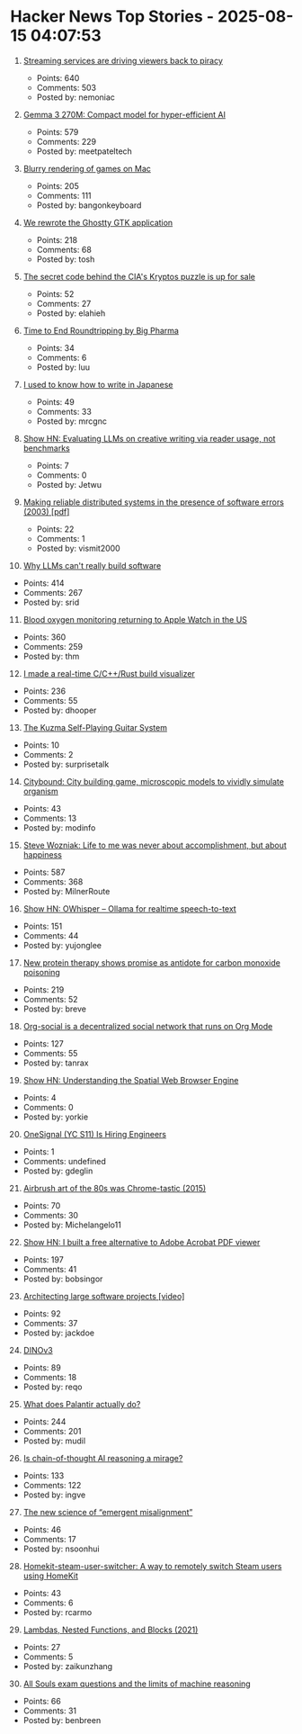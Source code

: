 # Hacker News Top Stories - 2025-08-15 04:07:53

1. [Streaming services are driving viewers back to piracy](https://www.theguardian.com/film/2025/aug/14/cant-pay-wont-pay-impoverished-streaming-services-are-driving-viewers-back-to-piracy)
   - Points: 640
   - Comments: 503
   - Posted by: nemoniac

2. [Gemma 3 270M: Compact model for hyper-efficient AI](https://developers.googleblog.com/en/introducing-gemma-3-270m/)
   - Points: 579
   - Comments: 229
   - Posted by: meetpateltech

3. [Blurry rendering of games on Mac](https://www.colincornaby.me/2025/08/your-mac-game-is-probably-rendering-blurry/)
   - Points: 205
   - Comments: 111
   - Posted by: bangonkeyboard

4. [We rewrote the Ghostty GTK application](https://mitchellh.com/writing/ghostty-gtk-rewrite)
   - Points: 218
   - Comments: 68
   - Posted by: tosh

5. [The secret code behind the CIA's Kryptos puzzle is up for sale](https://news.artnet.com/art-world/cia-kryptos-sculpture-code-auction-2677451)
   - Points: 52
   - Comments: 27
   - Posted by: elahieh

6. [Time to End Roundtripping by Big Pharma](https://www.cfr.org/blog/time-end-roundtripping-big-pharma)
   - Points: 34
   - Comments: 6
   - Posted by: luu

7. [I used to know how to write in Japanese](https://aethermug.com/posts/i-used-to-know-how-to-write-in-japanese)
   - Points: 49
   - Comments: 33
   - Posted by: mrcgnc

8. [Show HN: Evaluating LLMs on creative writing via reader usage, not benchmarks](https://www.narrator.sh/)
   - Points: 7
   - Comments: 0
   - Posted by: Jetwu

9. [Making reliable distributed systems in the presence of software errors (2003) [pdf]](http://erlang.org/download/armstrong_thesis_2003.pdf)
   - Points: 22
   - Comments: 1
   - Posted by: vismit2000

10. [Why LLMs can't really build software](https://zed.dev/blog/why-llms-cant-build-software)
   - Points: 414
   - Comments: 267
   - Posted by: srid

11. [Blood oxygen monitoring returning to Apple Watch in the US](https://www.apple.com/newsroom/2025/08/an-update-on-blood-oxygen-for-apple-watch-in-the-us/)
   - Points: 360
   - Comments: 259
   - Posted by: thm

12. [I made a real-time C/C++/Rust build visualizer](https://danielchasehooper.com/posts/syscall-build-snooping/)
   - Points: 236
   - Comments: 55
   - Posted by: dhooper

13. [The Kuzma Self-Playing Guitar System](https://www.core77.com/posts/137962/The-Kuzma-Self-Playing-Guitar-System)
   - Points: 10
   - Comments: 2
   - Posted by: surprisetalk

14. [Citybound: City building game, microscopic models to vividly simulate organism](https://aeplay.org/citybound)
   - Points: 43
   - Comments: 13
   - Posted by: modinfo

15. [Steve Wozniak: Life to me was never about accomplishment, but about happiness](https://yro.slashdot.org/comments.pl?sid=23765914&cid=65583466)
   - Points: 587
   - Comments: 368
   - Posted by: MilnerRoute

16. [Show HN: OWhisper – Ollama for realtime speech-to-text](https://docs.hyprnote.com/owhisper/what-is-this)
   - Points: 151
   - Comments: 44
   - Posted by: yujonglee

17. [New protein therapy shows promise as antidote for carbon monoxide poisoning](https://www.medschool.umaryland.edu/news/2025/new-protein-therapy-shows-promise-as-first-ever-antidote-for-carbon-monoxide-poisoning.html)
   - Points: 219
   - Comments: 52
   - Posted by: breve

18. [Org-social is a decentralized social network that runs on Org Mode](https://github.com/tanrax/org-social)
   - Points: 127
   - Comments: 55
   - Posted by: tanrax

19. [Show HN: Understanding the Spatial Web Browser Engine](https://m-creativelab.github.io/jsar-runtime/blogs/spatial-browser-engine.html)
   - Points: 4
   - Comments: 0
   - Posted by: yorkie

20. [OneSignal (YC S11) Is Hiring Engineers](https://onesignal.com/careers)
   - Points: 1
   - Comments: undefined
   - Posted by: gdeglin

21. [Airbrush art of the 80s was Chrome-tastic (2015)](https://www.coolandcollected.com/airbrush-art-of-the-80s-was-chrome-tastic/)
   - Points: 70
   - Comments: 30
   - Posted by: Michelangelo11

22. [Show HN: I built a free alternative to Adobe Acrobat PDF viewer](https://github.com/embedpdf/embed-pdf-viewer)
   - Points: 197
   - Comments: 41
   - Posted by: bobsingor

23. [Architecting large software projects [video]](https://www.youtube.com/watch?v=sSpULGNHyoI)
   - Points: 92
   - Comments: 37
   - Posted by: jackdoe

24. [DINOv3](https://github.com/facebookresearch/dinov3)
   - Points: 89
   - Comments: 18
   - Posted by: reqo

25. [What does Palantir actually do?](https://www.wired.com/story/palantir-what-the-company-does/)
   - Points: 244
   - Comments: 201
   - Posted by: mudil

26. [Is chain-of-thought AI reasoning a mirage?](https://www.seangoedecke.com/real-reasoning/)
   - Points: 133
   - Comments: 122
   - Posted by: ingve

27. [The new science of “emergent misalignment”](https://www.quantamagazine.org/the-ai-was-fed-sloppy-code-it-turned-into-something-evil-20250813/)
   - Points: 46
   - Comments: 17
   - Posted by: nsoonhui

28. [Homekit-steam-user-switcher: A way to remotely switch Steam users using HomeKit](https://github.com/rcarmo/homekit-steam-user-switcher)
   - Points: 43
   - Comments: 6
   - Posted by: rcarmo

29. [Lambdas, Nested Functions, and Blocks (2021)](https://thephd.dev/lambdas-nested-functions-block-expressions-oh-my)
   - Points: 27
   - Comments: 5
   - Posted by: zaikunzhang

30. [All Souls exam questions and the limits of machine reasoning](https://resobscura.substack.com/p/all-souls-exam-questions-and-the)
   - Points: 66
   - Comments: 31
   - Posted by: benbreen

